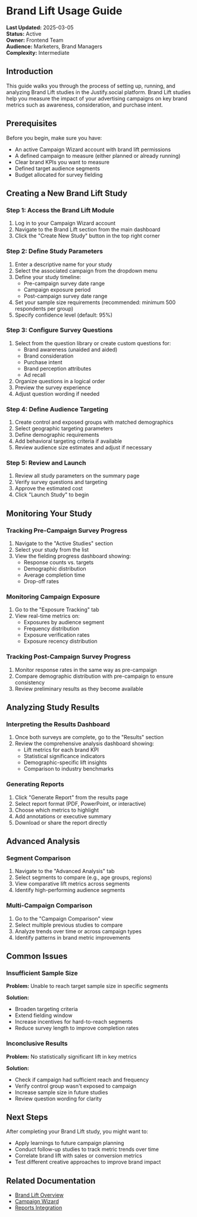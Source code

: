 # Brand Lift Usage Guide

**Last Updated:** 2025-03-05  
**Status:** Active  
**Owner:** Frontend Team  
**Audience:** Marketers, Brand Managers  
**Complexity:** Intermediate

## Introduction

This guide walks you through the process of setting up, running, and analyzing Brand Lift studies in the Justify.social platform. Brand Lift studies help you measure the impact of your advertising campaigns on key brand metrics such as awareness, consideration, and purchase intent.

## Prerequisites

Before you begin, make sure you have:

- An active Campaign Wizard account with brand lift permissions
- A defined campaign to measure (either planned or already running)
- Clear brand KPIs you want to measure
- Defined target audience segments
- Budget allocated for survey fielding

## Creating a New Brand Lift Study

### Step 1: Access the Brand Lift Module

1. Log in to your Campaign Wizard account
2. Navigate to the Brand Lift section from the main dashboard
3. Click the "Create New Study" button in the top right corner

### Step 2: Define Study Parameters

1. Enter a descriptive name for your study
2. Select the associated campaign from the dropdown menu
3. Define your study timeline:
   - Pre-campaign survey date range
   - Campaign exposure period
   - Post-campaign survey date range
4. Set your sample size requirements (recommended: minimum 500 respondents per group)
5. Specify confidence level (default: 95%)

### Step 3: Configure Survey Questions

1. Select from the question library or create custom questions for:
   - Brand awareness (unaided and aided)
   - Brand consideration
   - Purchase intent
   - Brand perception attributes
   - Ad recall
2. Organize questions in a logical order
3. Preview the survey experience
4. Adjust question wording if needed

### Step 4: Define Audience Targeting

1. Create control and exposed groups with matched demographics
2. Select geographic targeting parameters
3. Define demographic requirements
4. Add behavioral targeting criteria if available
5. Review audience size estimates and adjust if necessary

### Step 5: Review and Launch

1. Review all study parameters on the summary page
2. Verify survey questions and targeting
3. Approve the estimated cost
4. Click "Launch Study" to begin

## Monitoring Your Study

### Tracking Pre-Campaign Survey Progress

1. Navigate to the "Active Studies" section
2. Select your study from the list
3. View the fielding progress dashboard showing:
   - Response counts vs. targets
   - Demographic distribution
   - Average completion time
   - Drop-off rates

### Monitoring Campaign Exposure

1. Go to the "Exposure Tracking" tab
2. View real-time metrics on:
   - Exposures by audience segment
   - Frequency distribution
   - Exposure verification rates
   - Exposure recency distribution

### Tracking Post-Campaign Survey Progress

1. Monitor response rates in the same way as pre-campaign
2. Compare demographic distribution with pre-campaign to ensure consistency
3. Review preliminary results as they become available

## Analyzing Study Results

### Interpreting the Results Dashboard

1. Once both surveys are complete, go to the "Results" section
2. Review the comprehensive analysis dashboard showing:
   - Lift metrics for each brand KPI
   - Statistical significance indicators
   - Demographic-specific lift insights
   - Comparison to industry benchmarks

### Generating Reports

1. Click "Generate Report" from the results page
2. Select report format (PDF, PowerPoint, or interactive)
3. Choose which metrics to highlight
4. Add annotations or executive summary
5. Download or share the report directly

## Advanced Analysis

### Segment Comparison

1. Navigate to the "Advanced Analysis" tab
2. Select segments to compare (e.g., age groups, regions)
3. View comparative lift metrics across segments
4. Identify high-performing audience segments

### Multi-Campaign Comparison

1. Go to the "Campaign Comparison" view
2. Select multiple previous studies to compare
3. Analyze trends over time or across campaign types
4. Identify patterns in brand metric improvements

## Common Issues

### Insufficient Sample Size

**Problem:** Unable to reach target sample size in specific segments

**Solution:**

- Broaden targeting criteria
- Extend fielding window
- Increase incentives for hard-to-reach segments
- Reduce survey length to improve completion rates

### Inconclusive Results

**Problem:** No statistically significant lift in key metrics

**Solution:**

- Check if campaign had sufficient reach and frequency
- Verify control group wasn't exposed to campaign
- Increase sample size in future studies
- Review question wording for clarity

## Next Steps

After completing your Brand Lift study, you might want to:

- Apply learnings to future campaign planning
- Conduct follow-up studies to track metric trends over time
- Correlate brand lift with sales or conversion metrics
- Test different creative approaches to improve brand impact

## Related Documentation

- [Brand Lift Overview](./overview.md)
- [Campaign Wizard](../campaign-wizard/overview.md)
- [Reports Integration](../reports/types.md)
